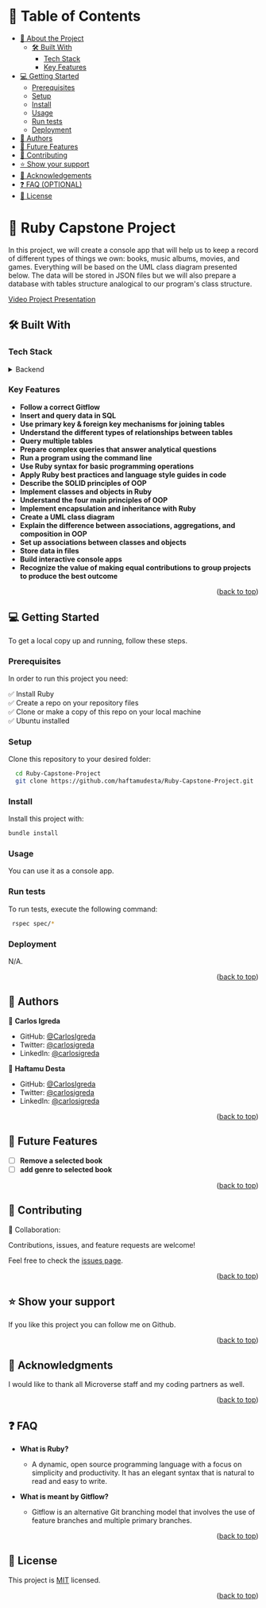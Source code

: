 <a name="readme-top"></a>

# 📗 Table of Contents

- [📖 About the Project](#about-project)
  - [🛠 Built With](#built-with)
    - [Tech Stack](#tech-stack)
    - [Key Features](#key-features)
- [💻 Getting Started](#getting-started)
  - [Prerequisites](#prerequisites)
  - [Setup](#setup)
  - [Install](#install)
  - [Usage](#usage)
  - [Run tests](#run-tests)
  - [Deployment](#deployment)
- [👥 Authors](#authors)
- [🔭 Future Features](#future-features)
- [🤝 Contributing](#contributing)
- [⭐️ Show your support](#support)
- [🙏 Acknowledgements](#acknowledgements)
- [❓ FAQ (OPTIONAL)](#faq)
- [📝 License](#license)

# 📖 Ruby Capstone Project <a name="about-project"></a>

In this project, we will create a console app that will help us to keep a record of different types of things we own: books, music albums, movies, and games. Everything will be based on the UML class diagram presented below. The data will be stored in JSON files but we will also prepare a database with tables structure analogical to our program's class structure.

[Video Project Presentation](https://drive.google.com/file/d/1zwRWgqWuFNS2jjecVui2X3Owt03k_TIO/view?usp=sharing)

## 🛠 Built With <a name="built-with"></a>

### Tech Stack <a name="tech-stack"></a>

<details>
<summary>Backend</summary>
  <ul>
    <li><a href="https://www.ruby-lang.org/en/">Ruby</a></li>
  </ul>
</details>

### Key Features <a name="key-features"></a>

- **Follow a correct Gitflow**
- **Insert and query data in SQL**
- **Use primary key & foreign key mechanisms for joining tables**
- **Understand the different types of relationships between tables**
- **Query multiple tables**
- **Prepare complex queries that answer analytical questions**
- **Run a program using the command line**
- **Use Ruby syntax for basic programming operations**
- **Apply Ruby best practices and language style guides in code**
- **Describe the SOLID principles of OOP**
- **Implement classes and objects in Ruby**
- **Understand the four main principles of OOP**
- **Implement encapsulation and inheritance with Ruby**
- **Create a UML class diagram**
- **Explain the difference between associations, aggregations, and composition in OOP**
- **Set up associations between classes and objects**
- **Store data in files**
- **Build interactive console apps**
- **Recognize the value of making equal contributions to group projects to produce the best outcome**

<p align="right">(<a href="#readme-top">back to top</a>)</p>

## 💻 Getting Started <a name="getting-started"></a>

To get a local copy up and running, follow these steps.

### Prerequisites

In order to run this project you need:

✅ Install Ruby <br>
✅ Create a repo on your repository files <br>
✅ Clone or make a copy of this repo on your local machine <br>
✅ Ubuntu installed

### Setup

Clone this repository to your desired folder:

```sh
  cd Ruby-Capstone-Project
  git clone https://github.com/haftamudesta/Ruby-Capstone-Project.git
```

### Install

Install this project with:

 ```bash
 bundle install
```

### Usage

You can use it as a console app.

### Run tests

To run tests, execute the following command:

```bash
 rspec spec/*
```

### Deployment

N/A.

<p align="right">(<a href="#readme-top">back to top</a>)</p>

## 👥 Authors <a name="authors"></a>

👤 **Carlos Igreda**
- GitHub: [@CarlosIgreda](https://github.com/CarlosIgreda)
- Twitter: [@carlosigreda](https://twitter.com/carlosigreda)
- LinkedIn: [@carlosigreda](https://www.linkedin.com/in/carlosigreda/)

👤 **Haftamu Desta**
- GitHub: [@CarlosIgreda](https://github.com/CarlosIgreda)
- Twitter: [@carlosigreda](https://twitter.com/carlosigreda)
- LinkedIn: [@carlosigreda](https://www.linkedin.com/in/carlosigreda/)

<p align="right">(<a href="#readme-top">back to top</a>)</p>

## 🔭 Future Features <a name="future-features"></a>

- [ ] **Remove a selected book**
- [ ] **add genre to selected book**

<p align="right">(<a href="#readme-top">back to top</a>)</p>

## 🤝 Contributing <a name="contributing"></a>

👤 Collaboration:

Contributions, issues, and feature requests are welcome!

Feel free to check the [issues page](https://github.com/haftamudesta/Ruby-Capstone-Project/issues).

<p align="right">(<a href="#readme-top">back to top</a>)</p>

## ⭐️ Show your support <a name="support"></a>

If you like this project you can follow me on Github.

<p align="right">(<a href="#readme-top">back to top</a>)</p>

## 🙏 Acknowledgments <a name="acknowledgements"></a>

I would like to thank all Microverse staff and my coding partners as well.

<p align="right">(<a href="#readme-top">back to top</a>)</p>

## ❓ FAQ <a name="faq"></a>

- **What is Ruby?**

  - A dynamic, open source programming language with a focus on simplicity and productivity. It has an elegant syntax that is natural to read and easy to write.

- **What is meant by Gitflow?**

  - Gitflow is an alternative Git branching model that involves the use of feature branches and multiple primary branches.
  
<p align="right">(<a href="#readme-top">back to top</a>)</p>

## 📝 License <a name="license"></a>

This project is [MIT](./LICENSE) licensed.

<p align="right">(<a href="#readme-top">back to top</a>)</p>
